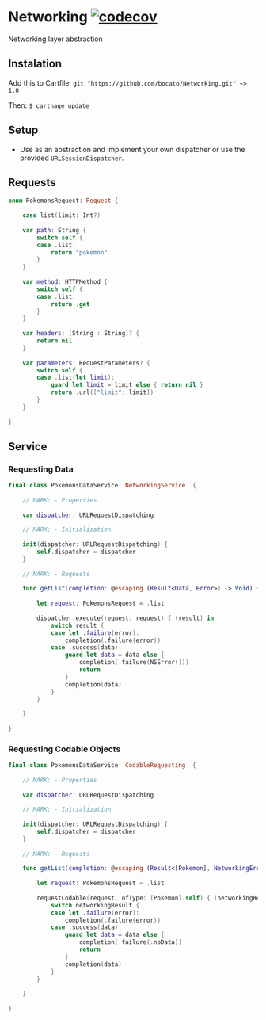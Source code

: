 # Networking [![codecov](https://codecov.io/gh/bocato/Networking/branch/master/graph/badge.svg)](https://codecov.io/gh/bocato/Networking)
Networking layer abstraction

## Instalation

Add this to Cartfile:
`git "https://github.com/bocato/Networking.git" ~> 1.0`

Then:
`$ carthage update`

## Setup

- Use as an abstraction and implement your own dispatcher or use the provided `URLSessionDispatcher`.

## Requests

```swift
enum PokemonsRequest: Request {
    
    case list(limit: Int?)
    
    var path: String {
        switch self {
        case .list:
            return "pokemon"
        }
    }
    
    var method: HTTPMethod {
        switch self {
        case .list:
            return .get
        }
    }
    
    var headers: [String : String]? {
        return nil
    }
    
    var parameters: RequestParameters? {
        switch self {
        case .list(let limit):
            guard let limit = limit else { return nil }
            return .url(["limit": limit])
        }
    }
    
}
```


## Service

### Requesting Data

```swift
final class PokemonsDataService: NetworkingService  {
    
    // MARK: - Properties
    
    var dispatcher: URLRequestDispatching
    
    // MARK: - Initialization
    
    init(dispatcher: URLRequestDispatching) {
        self.dispatcher = dispatcher
    }
    
    // MARK: - Requests
    
    func getList(completion: @escaping (Result<Data, Error>) -> Void) {
        
        let request: PokemonsRequest = .list
        
        dispatcher.execute(request: request) { (result) in
            switch result {
            case let .failure(error):
                completion(.failure(error))
            case .success(data):
                guard let data = data else {
                    completion(.failure(NSError()))
                    return
                }
                completion(data)
            }
        }
        
    }
    
}
```

### Requesting Codable Objects

```swift
final class PokemonsDataService: CodableRequesting  {
    
    // MARK: - Properties
    
    var dispatcher: URLRequestDispatching
    
    // MARK: - Initialization
    
    init(dispatcher: URLRequestDispatching) {
        self.dispatcher = dispatcher
    }
    
    // MARK: - Requests
    
    func getList(completion: @escaping (Result<[Pokemon], NetworkingError>) -> Void) {
        
        let request: PokemonsRequest = .list
        
        requestCodable(request, ofType: [Pokemon].self) { (networkingResult) in
            switch networkingResult {
            case let .failure(error):
                completion(.failure(error))
            case .success(data):
                guard let data = data else {
                    completion(.failure(.noData))
                    return
                }
                completion(data)
            }
        }
        
    }
    
}
```
